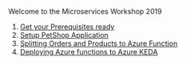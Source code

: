 
Welcome to the Microservices Workshop 2019 

1. [Get your Prerequisites ready](https://github.com/karthikeyanVK/MicroservicesWorkshop2019/wiki/Pre-requisite-For-WorkShop) 
2. [Setup PetShop Application](https://github.com/karthikeyanVK/MicroservicesWorkshop2019/wiki/Setting-up-PetShop-Application)
3. [Splitting Orders and Products to Azure Function](https://github.com/karthikeyanVK/MicroservicesWorkshop2019/wiki/Splitting-Orders-and-Products-to-Azure-Function)
4. [Deploying Azure functions to Azure KEDA](https://github.com/karthikeyanVK/MicroservicesWorkshop2019/wiki/Deploying-Azure-functions-to-Azure-KEDA)
